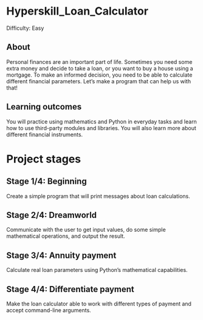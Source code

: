 # Hyperskill_Loan_Calculator
Difficulty: Easy

## About
Personal finances are an important part of life. Sometimes you need some extra money and decide to take a loan, or you want to buy a house using a mortgage. 
To make an informed decision, you need to be able to calculate different financial parameters. Let’s make a program that can help us with that!
## Learning outcomes
You will practice using mathematics and Python in everyday tasks and learn how to use third-party modules and libraries. 
You will also learn more about different financial instruments.

# Project stages
## Stage 1/4: Beginning
Create a simple program that will print messages about loan calculations.
## Stage 2/4: Dreamworld
Communicate with the user to get input values, do some simple mathematical operations, and output the result.
## Stage 3/4: Annuity payment
Calculate real loan parameters using Python’s mathematical capabilities.
## Stage 4/4: Differentiate payment
Make the loan calculator able to work with different types of payment and accept command-line arguments.
